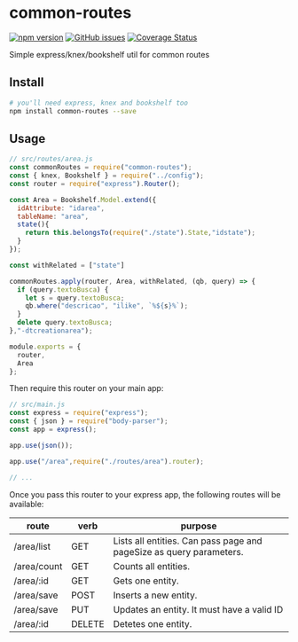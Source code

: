 # common-routes

[![npm version](https://badge.fury.io/js/common-routes.svg)](https://www.npmjs.com/package/common-routes) 
[![GitHub issues](https://img.shields.io/github/issues/sombriks/common-routes.svg)](https://github.com/sombriks/common-routes/issues)
[![Coverage Status](https://coveralls.io/repos/github/sombriks/common-routes/badge.svg?branch=master)](https://coveralls.io/github/sombriks/common-routes?branch=master)

Simple express/knex/bookshelf util for common routes

## Install

```bash
# you'll need express, knex and bookshelf too
npm install common-routes --save
```

## Usage

```javascript
// src/routes/area.js
const commonRoutes = require("common-routes");
const { knex, Bookshelf } = require("../config");
const router = require("express").Router();

const Area = Bookshelf.Model.extend({
  idAttribute: "idarea",
  tableName: "area",
  state(){
    return this.belongsTo(require("./state").State,"idstate");
  }
});

const withRelated = ["state"]

commonRoutes.apply(router, Area, withRelated, (qb, query) => {
  if (query.textoBusca) {
    let s = query.textoBusca;
    qb.where("descricao", "ilike", `%${s}%`);
  }
  delete query.textoBusca;
},"-dtcreationarea");

module.exports = {
  router,
  Area
};
```

Then require this router on your main app:

```javascript
// src/main.js
const express = require("express");
const { json } = require("body-parser");
const app = express();

app.use(json());

app.use("/area",require("./routes/area").router);

// ...

```

Once you pass this router to your express app, the following routes will be available:

| route       | verb    | purpose                                                             |
| ----------- | ------- | ------------------------------------------------------------------- |
| /area/list  | GET     | Lists all entities. Can pass page and pageSize as query parameters. |
| /area/count | GET     | Counts all entities.                                                |
| /area/:id   | GET     | Gets one entity.                                                    |
| /area/save  | POST    | Inserts a new entity.                                               |
| /area/save  | PUT     | Updates an entity. It must have a valid ID                          |
| /area/:id   | DELETE  | Detetes one entity.                                                 |

